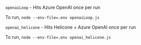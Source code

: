 `openaiLoop` - Hits Azure OpenAI once per run

To run, `node --env-file=.env openaiLoop.js`

`openai_helicone` - Hits Helicone + Azure OpenAI once per run

To run, `node --env-file=.env openai_helicone.js`
